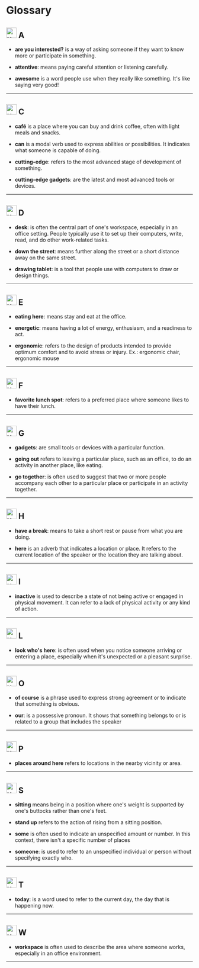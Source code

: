# Glossary

##  <img width="28" height="28" src="https://img.icons8.com/emoji/28/united-kingdom-emoji.png" alt="united-kingdom-emoji"/> A

- **are you interested?** is a way of asking someone if they want to know more or participate in something.

- **attentive**: means paying careful attention or listening carefully.

-  **awesome** is a word people use when they really like something. It's like saying very good!

---

##  <img width="28" height="28" src="https://img.icons8.com/emoji/28/united-kingdom-emoji.png" alt="united-kingdom-emoji"/> C

- **café** is a place where you can buy and drink coffee, often with light meals and snacks.

- **can** is a modal verb used to express abilities or possibilities. It indicates what someone is capable of doing.

- **cutting-edge**: refers to the most advanced stage of development of something.

- **cutting-edge gadgets**: are the latest and most advanced tools or devices.

---

##  <img width="28" height="28" src="https://img.icons8.com/emoji/28/united-kingdom-emoji.png" alt="united-kingdom-emoji"/> D

- **desk**: is often the central part of one's workspace, especially in an office setting. People typically use it to set up their computers, write, read, and do other work-related tasks.

- **down the street**: means further along the street or a short distance away on the same street.

- **drawing tablet**: is a tool that people use with computers to draw or design things.

---


##  <img width="28" height="28" src="https://img.icons8.com/emoji/28/united-kingdom-emoji.png" alt="united-kingdom-emoji"/> E

- **eating here**: means stay and eat at the office.

- **energetic**: means having a lot of energy, enthusiasm, and a readiness to act.

- **ergonomic**: refers to the design of products intended to provide optimum comfort and to avoid stress or injury. Ex.: ergonomic chair, ergonomic mouse

---

##  <img width="28" height="28" src="https://img.icons8.com/emoji/28/united-kingdom-emoji.png" alt="united-kingdom-emoji"/> F

- **favorite lunch spot**: refers to a preferred place where someone likes to have their lunch.

---

##  <img width="28" height="28" src="https://img.icons8.com/emoji/28/united-kingdom-emoji.png" alt="united-kingdom-emoji"/>  G

- **gadgets**: are small tools or devices with a particular function.

- **going out** refers to leaving a particular place, such as an office, to do an activity in another place, like eating. 

- **go together**: is often used to suggest that two or more people accompany each other to a particular place or participate in an activity together.

---

##  <img width="28" height="28" src="https://img.icons8.com/emoji/28/united-kingdom-emoji.png" alt="united-kingdom-emoji"/> H

- **have a break**: means to take a short rest or pause from what you are doing.

- **here** is an adverb that indicates a location or place. It refers to the current location of the speaker or the location they are talking about.

---

##  <img width="28" height="28" src="https://img.icons8.com/emoji/28/united-kingdom-emoji.png" alt="united-kingdom-emoji"/> I

- **inactive** is used to describe a state of not being active or engaged in physical movement. It can refer to a lack of physical activity or any kind of action.

---

## <img width="28" height="28" src="https://img.icons8.com/emoji/28/united-kingdom-emoji.png" alt="united-kingdom-emoji"/> L

- **look who's here**: is often used when you notice someone arriving or entering a place, especially when it's unexpected or a pleasant surprise.

---

## <img width="28" height="28" src="https://img.icons8.com/emoji/28/united-kingdom-emoji.png" alt="united-kingdom-emoji"/> O

- **of course** is a phrase used to express strong agreement or to indicate that something is obvious.

- **our**: is a possessive pronoun. It shows that something belongs to or is related to a group that includes the speaker

---

##  <img width="28" height="28" src="https://img.icons8.com/emoji/28/united-kingdom-emoji.png" alt="united-kingdom-emoji"/> P

- **places around here** refers to locations in the nearby vicinity or area.

---

##  <img width="28" height="28" src="https://img.icons8.com/emoji/28/united-kingdom-emoji.png" alt="united-kingdom-emoji"/>  S

- **sitting** means being in a position where one's weight is supported by one's buttocks rather than one's feet.

- **stand up** refers to the action of rising from a sitting position.

- **some** is often used to indicate an unspecified amount or number. In this context, there isn't a specific number of places 

- **someone**: is used to refer to an unspecified individual or person without specifying exactly who.

---

## <img width="28" height="28" src="https://img.icons8.com/emoji/28/united-kingdom-emoji.png" alt="united-kingdom-emoji"/>  T

- **today**: is a word used to refer to the current day, the day that is happening now.

---

##  <img width="28" height="28" src="https://img.icons8.com/emoji/28/united-kingdom-emoji.png" alt="united-kingdom-emoji"/> W

- **workspace** is often used to describe the area where someone works, especially in an office environment.

---